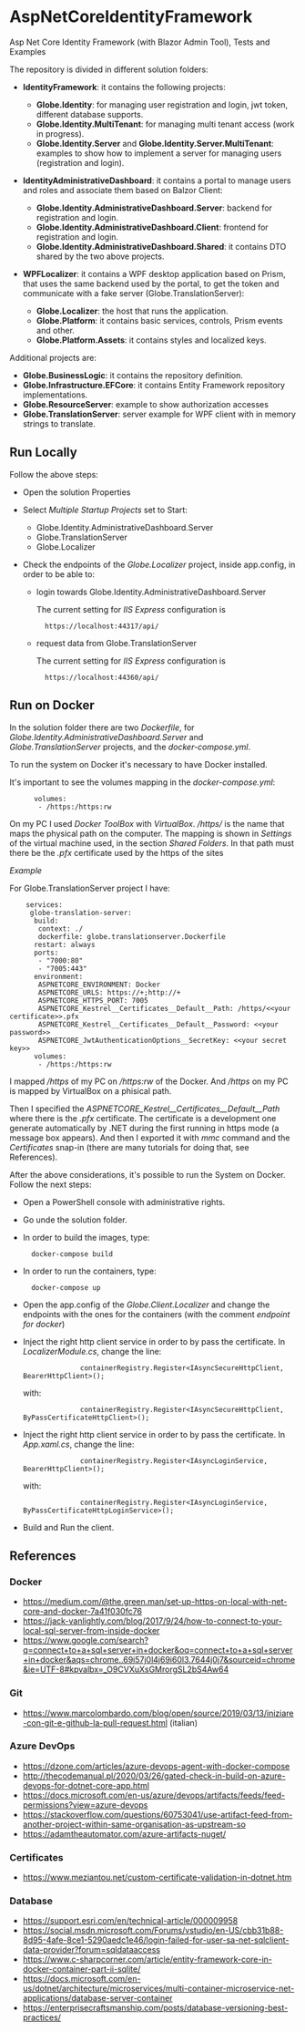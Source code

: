# AspNetCoreIdentityFramework
Asp Net Core Identity Framework (with Blazor Admin Tool), Tests and Examples

The repository is divided in different solution folders:

- **IdentityFramework**: it contains the following projects:
    
    * **Globe.Identity**: for managing user registration and login, jwt token, different database supports.
    * **Globe.Identity.MultiTenant**: for managing multi tenant access (work in progress).
    * **Globe.Identity.Server** and **Globe.Identity.Server.MultiTenant**: examples to show how to implement a server for managing users (registration and login).
- **IdentityAdministrativeDashboard**: it contains a portal to manage users and roles and associate them based on Balzor Client:

    * **Globe.Identity.AdministrativeDashboard.Server**: backend for registration and login.
    * **Globe.Identity.AdministrativeDashboard.Client**: frontend for registration and login.
    * **Globe.Identity.AdministrativeDashboard.Shared**: it contains DTO shared by the two above projects.

- **WPFLocalizer**: it contains a WPF desktop application based on Prism, that uses the same backend used by the portal, to get the token and communicate with a fake server (Globe.TranslationServer):

    * **Globe.Localizer**: the host that runs the application.
    * **Globe.Platform**: it contains basic services, controls, Prism events and other.
    * **Globe.Platform.Assets**: it contains styles and localized keys.

Additional projects are:

- **Globe.BusinessLogic**: it contains the repository definition.
- **Globe.Infrastructure.EFCore**: it contains Entity Framework repository implementations. 
- **Globe.ResourceServer**: example to show authorization accesses
- **Globe.TranslationServer**: server example for WPF client with in memory strings to translate.

## Run Locally

Follow the above steps:

- Open the solution Properties

- Select *Multiple Startup Projects* set to Start:
    
    - Globe.Identity.AdministrativeDashboard.Server
    - Globe.TranslationServer
    - Globe.Localizer

- Check the endpoints of the *Globe.Localizer* project, inside app.config, in order to be able to:

    - login towards Globe.Identity.AdministrativeDashboard.Server

        The current setting for *IIS Express* configuration is

            https://localhost:44317/api/

    - request data from Globe.TranslationServer

        The current setting for *IIS Express* configuration is

            https://localhost:44360/api/

## Run on Docker

In the solution folder there are two *Dockerfile*, for *Globe.Identity.AdministrativeDashboard.Server* and *Globe.TranslationServer* projects, and the *docker-compose.yml*.

To run the system on Docker it's necessary to have Docker installed.

It's important to see the volumes mapping in the *docker-compose.yml*:

          volumes:
           - /https:/https:rw

On my PC I used *Docker ToolBox* with *VirtualBox*. */https/* is the name that maps the physical path on the computer. The mapping is shown in *Settings* of the virtual machine used, in the section *Shared Folders*.
In that path must there be the *.pfx* certificate used by the https of the sites

*Example*

For Globe.TranslationServer project I have:

        services:
         globe-translation-server:
          build:
           context: ./
           dockerfile: globe.translationserver.Dockerfile
          restart: always
          ports:
           - "7000:80"
           - "7005:443"
          environment:
           ASPNETCORE_ENVIRONMENT: Docker
           ASPNETCORE_URLS: https://+;http://+
           ASPNETCORE_HTTPS_PORT: 7005
           ASPNETCORE_Kestrel__Certificates__Default__Path: /https/<<your certificate>>.pfx
           ASPNETCORE_Kestrel__Certificates__Default__Password: <<your password>>
           ASPNETCORE_JwtAuthenticationOptions__SecretKey: <<your secret key>>
          volumes:
           - /https:/https:rw

I mapped */https* of my PC on */https:rw* of the Docker. And */https* on my PC is mapped by VirtualBox on a phisical path.

Then I specified the *ASPNETCORE_Kestrel__Certificates__Default__Path* where there is the *.pfx* certificate. The certificate is a development one generate automatically by .NET during the first running in https mode (a message box appears). And then I exported it with *mmc* command and the *Certificates* snap-in (there are many tutorials for doing that, see References). 

After the above considerations, it's possible to run the System on Docker. Follow the next steps:

- Open a PowerShell console with administrative rights.
- Go unde the solution folder.
- In order to build the images, type:

        docker-compose build

- In order to run the containers, type:

        docker-compose up

- Open the app.config of the *Globe.Client.Localizer* and change the endpoints with the ones for the containers (with the comment *endpoint for docker*)
- Inject the right http client service in order to by pass the certificate. In *LocalizerModule.cs*, change the line:

                    containerRegistry.Register<IAsyncSecureHttpClient, BearerHttpClient>();

    with:

                    containerRegistry.Register<IAsyncSecureHttpClient, ByPassCertificateHttpClient>();
- Inject the right http client service in order to by pass the certificate. In *App.xaml.cs*, change the line:

                    containerRegistry.Register<IAsyncLoginService, BearerHttpClient>();

    with:

                    containerRegistry.Register<IAsyncLoginService, ByPassCertificateHttpLoginService>();


- Build and Run the client.

## References

### Docker

- <https://medium.com/@the.green.man/set-up-https-on-local-with-net-core-and-docker-7a41f030fc76>
- <https://jack-vanlightly.com/blog/2017/9/24/how-to-connect-to-your-local-sql-server-from-inside-docker>
- <https://www.google.com/search?q=connect+to+a+sql+server+in+docker&oq=connect+to+a+sql+server+in+docker&aqs=chrome..69i57j0l4j69i60l3.7644j0j7&sourceid=chrome&ie=UTF-8#kpvalbx=_O9CVXuXsGMrorgSL2bS4Aw64>

### Git

- <https://www.marcolombardo.com/blog/open/source/2019/03/13/iniziare-con-git-e-github-la-pull-request.html> (italian)

### Azure DevOps

- <https://dzone.com/articles/azure-devops-agent-with-docker-compose>
- <http://thecodemanual.pl/2020/03/26/gated-check-in-build-on-azure-devops-for-dotnet-core-app.html>
- <https://docs.microsoft.com/en-us/azure/devops/artifacts/feeds/feed-permissions?view=azure-devops>
- <https://stackoverflow.com/questions/60753041/use-artifact-feed-from-another-project-within-same-organisation-as-upstream-so>
- <https://adamtheautomator.com/azure-artifacts-nuget/>

### Certificates

- <https://www.meziantou.net/custom-certificate-validation-in-dotnet.htm>

### Database

- <https://support.esri.com/en/technical-article/000009958>
- <https://social.msdn.microsoft.com/Forums/vstudio/en-US/cbb31b88-8d95-4afe-8ce1-5290aedc1e46/login-failed-for-user-sa-net-sqlclient-data-provider?forum=sqldataaccess>
- <https://www.c-sharpcorner.com/article/entity-framework-core-in-docker-container-part-ii-sqlite/>
- <https://docs.microsoft.com/en-us/dotnet/architecture/microservices/multi-container-microservice-net-applications/database-server-container>
- <https://enterprisecraftsmanship.com/posts/database-versioning-best-practices/>